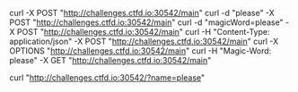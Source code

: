 curl -X POST "http://challenges.ctfd.io:30542/main"
curl -d "please" -X POST "http://challenges.ctfd.io:30542/main"
curl -d "magicWord=please" -X POST "http://challenges.ctfd.io:30542/main"
curl -H "Content-Type: application/json" -X POST "http://challenges.ctfd.io:30542/main"
curl -X OPTIONS "http://challenges.ctfd.io:30542/main"
curl -H "Magic-Word: please" -X GET "http://challenges.ctfd.io:30542/main"


curl "http://challenges.ctfd.io:30542/?name=please"
